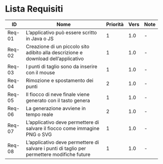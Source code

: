 # Lista Requisiti

|**ID**	|**Nome**			|**Priorità**|**Vers**|**Note**  |
|-------|-------------|------------|--------|----------|
|Req-01 | L’applicativo può essere scritto in Java o JS |1|1.0|-|
|Req-02 | Creazione di un piccolo sito adibito alla descrizione e download dell’applicativo |1|1.0|-|
|Req-03 | I punti di taglio sono da inserire con il mouse|1|1.0|-|
|Req-04 | Rimozione e spostamento dei punti |2|1.0|-|
|Req-05 | Il fiocco di neve finale viene generato con il tasto genera |1|1.0|-|
|Req-06 | La generazione avviene in tempo reale |2|1.0|-|
|Req-07 | L’applicativo deve permettere di salvare il fiocco come immagine PNG o SVG |1|1.0|-|
|Req-08 | L’applicativo deve permettere di salvare i punti di taglio per permettere modifiche future |1|1.0|-|
